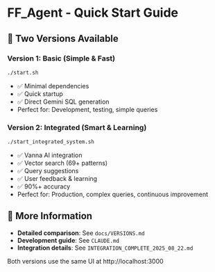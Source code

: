 # FF_Agent - Quick Start Guide

## 🚀 Two Versions Available

### Version 1: Basic (Simple & Fast)
```bash
./start.sh
```
- ✅ Minimal dependencies
- ✅ Quick startup
- ✅ Direct Gemini SQL generation
- Perfect for: Development, testing, simple queries

### Version 2: Integrated (Smart & Learning)
```bash
./start_integrated_system.sh
```
- ✅ Vanna AI integration
- ✅ Vector search (69+ patterns)
- ✅ Query suggestions
- ✅ User feedback & learning
- ✅ 90%+ accuracy
- Perfect for: Production, complex queries, continuous improvement

## 📖 More Information

- **Detailed comparison**: See `docs/VERSIONS.md`
- **Development guide**: See `CLAUDE.md`
- **Integration details**: See `INTEGRATION_COMPLETE_2025_08_22.md`

Both versions use the same UI at http://localhost:3000